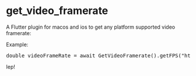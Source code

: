 # get_video_framerate

A Flutter plugin for macos and ios to get any platform supported video framerate:

Example:

<pre>double videoFrameRate = await GetVideoFramerate().getFPS("https://download.blender.org/peach/bigbuckbunny_movies/BigBuckBunny_320x180.mp4") ?? -1.0;</pre>

Iep!
